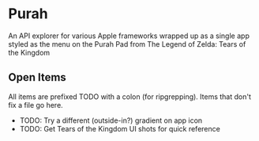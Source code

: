 #  Purah

An API explorer for various Apple frameworks wrapped up as a single app styled as the menu on the Purah Pad from The Legend of Zelda: Tears of the Kingdom

## Open Items

All items are prefixed TODO with a colon (for ripgrepping). Items that don't fix a file go here.

- TODO: Try a different (outside-in?) gradient on app icon
- TODO: Get Tears of the Kingdom UI shots for quick reference

